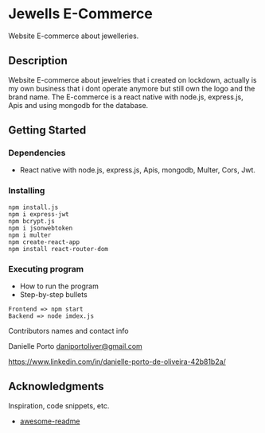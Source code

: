 # Jewells E-Commerce

Website E-commerce about jewelleries.

## Description

Website E-commerce about jewelries that i created on lockdown, actually is my own business that i dont operate anymore but still own the logo and the brand name. The E-commerce is a react native with node.js, express.js, Apis and using mongodb for the database. 

## Getting Started

### Dependencies

* React native with node.js, express.js, Apis, mongodb, Multer, Cors, Jwt.

### Installing

```
npm install.js
npm i express-jwt
npm bcrypt.js
npm i jsonwebtoken
npm i multer
npm create-react-app
npm install react-router-dom
```

### Executing program

* How to run the program
* Step-by-step bullets
```
Frontend => npm start
Backend => node imdex.js
```

Contributors names and contact info

Danielle Porto
daniportoliver@gmail.com

https://www.linkedin.com/in/danielle-porto-de-oliveira-42b81b2a/


## Acknowledgments

Inspiration, code snippets, etc.
* [awesome-readme](https://github.com/matiassingers/awesome-readme)
